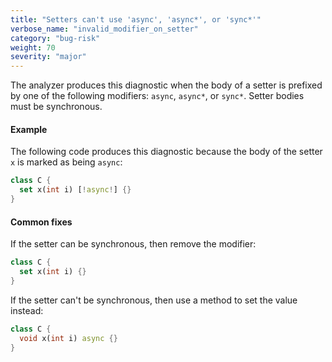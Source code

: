 ```yaml
---
title: "Setters can't use 'async', 'async*', or 'sync*'"
verbose_name: "invalid_modifier_on_setter"
category: "bug-risk"
weight: 70
severity: "major"
---
```

The analyzer produces this diagnostic when the body of a setter is prefixed
by one of the following modifiers: `async`, `async*`, or `sync*`. Setter
bodies must be synchronous.

#### Example

The following code produces this diagnostic because the body of the setter
`x` is marked as being `async`:

```dart
class C {
  set x(int i) [!async!] {}
}
```

#### Common fixes

If the setter can be synchronous, then remove the modifier:

```dart
class C {
  set x(int i) {}
}
```

If the setter can't be synchronous, then use a method to set the value
instead:

```dart
class C {
  void x(int i) async {}
}
```
